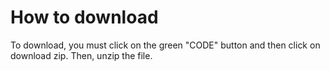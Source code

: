 # How to download
To download, you must click on the green "CODE" button and then click on download zip. Then, unzip the file.


